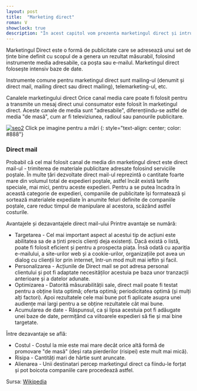 ```yaml
---
layout: post
title:  "Marketing direct"
roman: V
showclock: true
description: "În acest capitol vom prezenta marketingul direct și intrumentele pe care acesta le oferă pentru o companie (email, telemarketing, etc)."
---
```

Marketingul Direct este o formă de publicitate care se adresează unui set de ținte bine definit cu scopul de a genera un rezultat măsurabil, folosind instrumente media adresabile, ca poșta sau e-mailul. Marketingul direct folosește intensiv baze de date.

Instrumente comune pentru marketingul direct sunt mailing-ul (denumit și direct mail, mailing direct sau direct mailing), telemarketing-ul, etc.

Canalele marketingului direct
Orice canal media care poate fi folosit pentru a transmite un mesaj direct unui consumator este folosit în marketingul direct. Aceste canale de media sunt "adresabile", diferențiindu-se astfel de media "de masă", cum ar fi televiziunea, radioul sau panourile publicitare.

<a href="https://static1.squarespace.com/static/59bffcb151a5849dcf7ae270/t/59c46c5dc534a534d5e801d5/1506045026219/Email-Marketing.png" rel="SEO Tools" target="_blank">![seo2](https://static1.squarespace.com/static/59bffcb151a5849dcf7ae270/t/59c46c5dc534a534d5e801d5/1506045026219/Email-Marketing.png)</a>
Click pe imagine pentru a mări
{: style="text-align: center; color: #888"}

### Direct mail
Probabil că cel mai folosit canal de media din marketingul direct este direct mail-ul - trimiterea de materiale publicitare adresate folosind serviciile poștale. În multe țări dezvoltate direct mail-ul reprezintă o cantitate foarte mare din volumul total de expedieri poștale, astfel încât există tarife speciale, mai mici, pentru aceste expedieri. Pentru a se putea încadra în această categorie de expedieri, companiile de publicitate își formatează și sortează materialele expediate în anumite feluri definite de companiile poștale, care reduc timpul de manipulare al acestora, scăzând astfel costurile.

Avantajele și dezavantajele direct mail-ului
Printre avantaje se numără:

* Targetarea - Cel mai important aspect al acestui tip de acțiuni este abilitatea sa de a ținti precis clienți deja existenți. Dacă există o listă, poate fi folosit eficient și pentru a prospecta piața. Însă odată cu apariția e-mailului, a site-urilor web și a cookie-urilor, organizațiile pot avea un dialog cu clienții lor prin internet, într-un mod mult mai ieftin și facil.
* Personalizarea - Acțiunile de Direct mail se pot adresa personal clientului și pot fi adaptate necesităților acestuia pe baza unor tranzacții anterioare și a datelor adunate.
* Optimizarea - Datorită măsurabilității sale, direct mail poate fi testat pentru a obține lista optimă; oferta optimă; periodicitatea optimă (și mulți alți factori). Apoi rezultatele cele mai bune pot fi aplicate asupra unei audiențe mai largi pentru a se obține rezultatele cât mai bune.
* Acumularea de date - Răspunsul, ca și lipsa acestuia pot fi adăugate unei baze de date, permițând ca viitoarele expedieri să fie și mai bine targetate.

Între dezavantaje se află:

* Costul - Costul la mie este mai mare decât orice altă formă de promovare "de masă" (deși rata pierderilor (risipei) este mult mai mică).
* Risipa - Cantități mari de hârtie sunt aruncate.
* Alienarea - Unii destinatari percep marketingul direct ca fiindu-le forțat și pot boicota companiile care procedează astfel.

Sursa: [Wikipedia](https://ro.wikipedia.org/wiki/Marketing_direct)